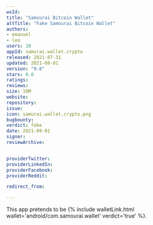 ```yaml
---
wsId: 
title: "Samourai Bitcoin Wallet"
altTitle: "Fake Samourai Bitcoin Wallet"
authors:
- emanuel
- leo
users: 10
appId: samurai.wallet.crypto
released: 2021-07-31
updated: 2021-08-01
version: "9.8"
stars: 0.0
ratings: 
reviews: 
size: 10M
website: 
repository: 
issue: 
icon: samurai.wallet.crypto.png
bugbounty: 
verdict: fake
date: 2021-09-01
signer: 
reviewArchive:


providerTwitter: 
providerLinkedIn: 
providerFacebook: 
providerReddit: 

redirect_from:

---
```



This app pretends to be {% include walletLink.html wallet='android/com.samourai.wallet' verdict='true' %}.
